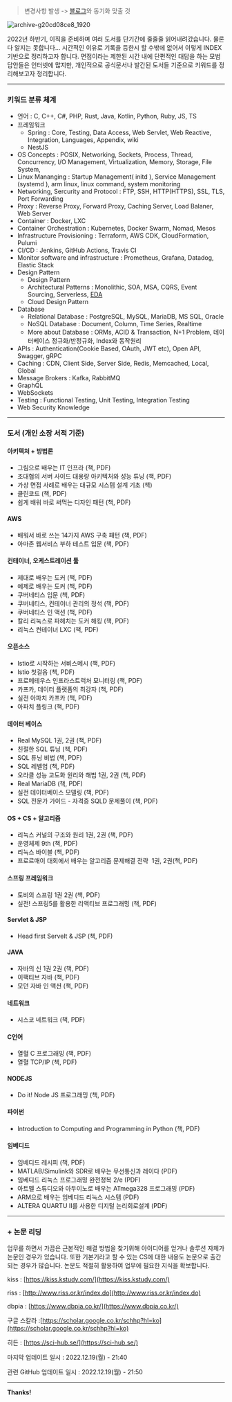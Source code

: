 > 변경사항 발생 -> [블로그](https://terrys-tech-log.tistory.com/41)와 동기화 맞출 것

![archive-g20cd08ce8_1920](https://user-images.githubusercontent.com/91730236/208429089-eb0b8513-7d4e-4e76-8ab3-890e5cab07a4.jpg)

2022년 하반기, 이직을 준비하며 여러 도서를 단기간에 줄줄줄 읽어내려갔습니다. 물론 다 알지는 못합니다... 시간적인 이유로 기록을 등한시 할 수밖에 없어서 이렇게 INDEX 기반으로 정리하고자 합니다. 면접이라는 제한된 시간 내에 단편적인 대답을 하는 모범 답안들은 인터넷에 많지만, 개인적으로 공식문서나 발간된 도서들 기준으로 키워드를 정리해보고자 정리합니다.

---

### 키워드 분류 체계

-   언어 : C, C++, C#, PHP, Rust, Java, Kotlin, Python, Ruby, JS, TS
-   프레임워크
    -   Spring : Core, Testing, Data Access, Web Servlet, Web Reactive, Integration, Languages, Appendix, wiki
    -   NestJS
-   OS Concepts : POSIX, Networking, Sockets, Process, Thread, Concurrency, I/O Management, Virtualization, Memory, Storage, File System,
-   Linux Mananging : Startup Management( initd ), Service Management (systemd ), arm linux, linux command, system monitoring
-   Networking, Sercurity and Protocol : FTP, SSH, HTTP(HTTPS), SSL, TLS, Port Forwarding
-   Proxy : Reverse Proxy, Forward Proxy, Caching Server, Load Balaner, Web Server
-   Container : Docker, LXC
-   Container Orchestration : Kubernetes, Docker Swarm, Nomad, Mesos
-   Infrastructure Provisioning : Terraform, AWS CDK, CloudFormation, Pulumi
-   CI/CD : Jenkins, GitHub Actions, Travis CI
-   Monitor software and infrastructure : Prometheus, Grafana, Datadog, Elastic Stack
-   Design Pattern
    -   Design Pattern
    -   Architectural Patterns : Monolithic, SOA, MSA, CQRS, Event Sourcing, Serverless, [EDA][EDA]
    -   Cloud Design Pattern
-   Database
    -   Relational Database : PostgreSQL, MySQL, MariaDB, MS SQL, Oracle
    -   NoSQL Database : Document, Column, Time Series, Realtime
    -   More about Database : ORMs, ACID & Transaction, N+1 Problem, 데이터베이스 정규화/반정규화, Index와 동작원리
-   APIs : Authentication(Cookie Based, OAuth, JWT etc), Open API, Swagger, gRPC
-   Caching : CDN, Client Side, Server Side, Redis, Memcached, Local, Global
-   Message Brokers : Kafka, RabbitMQ
-   GraphQL
-   WebSockets
-   Testing : Functional Testing, Unit Testing, Integration Testing
-   Web Security Knowledge

---

### 도서 (개인 소장 서적 기준)

#### 아키텍처 + 방법론

-   그림으로 배우는 IT 인프라 (책, PDF)
-   조대협의 서버 사이드 대용량 아키텍처와 성능 튜닝 (책, PDF)
-   가상 면접 사례로 배우는 대규모 시스템 설계 기초 (책)
-   클린코드 (책, PDF)
-   쉽게 배워 바로 써먹는 디자인 패턴 (책, PDF)

#### AWS

-   배워서 바로 쓰는 14가지 AWS 구축 패턴 (책, PDF)
-   아마존 웹서비스 부하 테스트 입문 (책, PDF)

#### 컨테이너, 오케스트레이션 툴

-   제대로 배우는 도커 (책, PDF)
-   예제로 배우는 도커 (책, PDF)
-   쿠버네티스 입문 (책, PDF)
-   쿠버네티스, 컨테이너 관리의 정석 (책, PDF)
-   쿠버네티스 인 액션 (책, PDF)
-   칼리 리눅스로 파헤치는 도커 해킹 (책, PDF)
-   리눅스 컨테이너 LXC (책, PDF)

#### 오픈소스

-   Istio로 시작하는 서비스메시 (책, PDF)
-   Istio 첫걸음 (책, PDF)
-   프로메테우스 인프라스트럭처 모니터링 (책, PDF)
-   카프카, 데이터 플랫폼의 최강자 (책, PDF)
-   실전 아파치 카프카 (책, PDF)
-   아파치 플링크 (책, PDF)

#### 데이터 베이스

-   Real MySQL 1권, 2권 (책, PDF)
-   친절한 SQL 튜닝 (책, PDF)
-   SQL 튜닝 비법 (책, PDF)
-   SQL 레벨업 (책, PDF)
-   오라클 성능 고도화 원리와 해법 1권, 2권 (책, PDF)
-   Real MariaDB (책, PDF)
-   실전 데이터베이스 모델링 (책, PDF)
-   SQL 전문가 가이드 - 자격증 SQLD 문제풀이 (책, PDF)

#### OS + CS + 알고리즘

-   리눅스 커널의 구조와 원리 1권, 2권 (책, PDF)
-   운영체제 9th (책, PDF)
-   리눅스 바이블 (책, PDF)
-   프로르매이 대회에서 배우는 알고리즘 문제해결 전략  1권, 2권(책, PDF)

#### 스프링 프레임워크

-   토비의 스프링 1권 2권 (책, PDF)
-   실전! 스프링5를 활용한 리액티브 프로그래밍 (책, PDF)

#### Servlet & JSP

-   Head first Servelt & JSP (책, PDF)

#### JAVA

-   자바의 신 1권 2권 (책, PDF)
-   이팩티브 자바 (책, PDF)
-   모던 자바 인 액션 (책, PDF)

#### 네트워크

-   시스코 네트워크 (책, PDF)

#### C언어

-   열혈 C 프로그래밍 (책, PDF)
-   열혈 TCP/IP (책, PDF)

#### NODEJS

-   Do it! Node JS 프로그래밍 (책, PDF)

#### 파이썬

-   Introduction to Computing and Programming in Python (책, PDF)

#### 임베디드

-   임베디드 레시피 (책, PDF)
-   MATLAB/Simulink와 SDR로 배우는 무선통신과 레이다 (PDF)
-   임베디드 리눅스 프로그래밍 완전정복 2/e (PDF)
-   아트멜 스튜디오와 아두이노로 배우는 ATmega328 프로그래밍 (PDF)
-   ARM으로 배우는 임베디드 리눅스 시스템 (PDF)
-   ALTERA QUARTU II를 사용한 디지털 논리회로설계 (PDF)

---

### \+ 논문 리딩

업무를 하면서 가끔은 근본적인 해결 방법을 찾기위해 아이디어를 얻거나 솔루션 자체가 논문인 경우가 있습니다. 또한 기본기라고 할 수 있는 CS에 대한 내용도 논문으로 출간되는 경우가 많습니다. 논문도 적절히 활용하여 업무에 필요한 지식을 확보합니다.

kiss : [https://kiss.kstudy.com/](https://kiss.kstudy.com/)

riss : [http://www.riss.or.kr/index.do](http://www.riss.or.kr/index.do)

dbpia : [https://www.dbpia.co.kr/](https://www.dbpia.co.kr/)

구글 스칼라 :[https://scholar.google.co.kr/schhp?hl=ko](https://scholar.google.co.kr/schhp?hl=ko)

히든 : [https://sci-hub.se/](https://sci-hub.se/)

마지막 업데이트 일시 : 2022.12.19(월) - 21:40

관련 GitHub 업데이트 일시 : 2022.12.19(월) - 21:50



---
**Thanks!**

[//]: # (These are reference links used in the body of this note and get stripped out when the markdown processor does its job. There is no need to format nicely because it shouldn't be seen. Thanks SO - http://stackoverflow.com/questions/4823468/store-comments-in-markdown-syntax)
   [EDA]: <https://terrys-tech-log.tistory.com/38>
